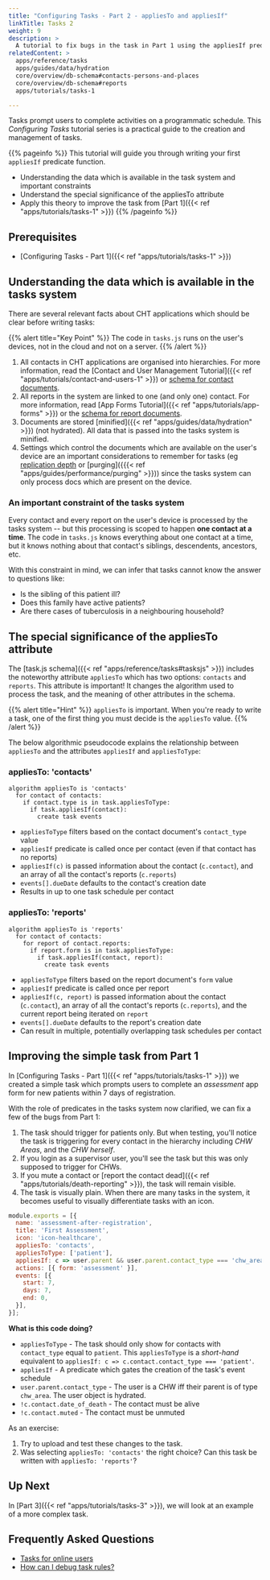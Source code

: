 ```yaml
---
title: "Configuring Tasks - Part 2 - appliesTo and appliesIf"
linkTitle: Tasks 2
weight: 9
description: >
  A tutorial to fix bugs in the task in Part 1 using the appliesIf predicate function. Builds a deep understanding of the data available within the task system and constraints impacting the design of tasks.
relatedContent: >
  apps/reference/tasks
  apps/guides/data/hydration
  core/overview/db-schema#contacts-persons-and-places
  core/overview/db-schema#reports
  apps/tutorials/tasks-1

---
```


Tasks prompt users to complete activities on a programmatic schedule. This _Configuring Tasks_ tutorial series is a practical guide to the creation and management of tasks.

{{% pageinfo %}}
This tutorial will guide you through writing your first `appliesIf` predicate function.

- Understanding the data which is available in the task system and important constraints
- Understand the special significance of the appliesTo attribute
- Apply this theory to improve the task from [Part 1]({{< ref "apps/tutorials/tasks-1" >}})
{{% /pageinfo %}}

## Prerequisites

* [Configuring Tasks - Part 1]({{< ref "apps/tutorials/tasks-1" >}})

## Understanding the data which is available in the tasks system
There are several relevant facts about CHT applications which should be clear before writing tasks:

{{% alert title="Key Point" %}}
The code in `tasks.js` runs on the user's devices, not in the cloud and not on a server.
{{% /alert %}}

1. All contacts in CHT applications are organised into hierarchies. For more information, read the [Contact and User Management Tutorial]({{< ref "apps/tutorials/contact-and-users-1" >}}) or [schema for contact documents](< ref "core/overview/db-schema#contacts-persons-and-places" >).
2. All reports in the system are linked to one (and only one) contact. For more information, read [App Forms Tutorial]({{< ref "apps/tutorials/app-forms" >}}) or the [schema for report documents](< ref "core/overview/db-schema#reports" >).
3. Documents are stored [minified]({{< ref "apps/guides/data/hydration" >}}) (not hydrated). All data that is passed into the tasks system is minified.
4. Settings which control the documents which are available on the user's device are an important considerations to remember for tasks (eg [replication depth]("apps/guides/performance/replication#depth") or [purging]({{{< ref "apps/guides/performance/purging" >}})) since the tasks system can only process docs which are present on the device.

### An important constraint of the tasks system
Every contact and every report on the user's device is processed by the tasks system -- but this processing is scoped to happen **one contact at a time**. The code in `tasks.js` knows everything about one contact at a time, but it knows nothing about that contact's siblings, descendents, ancestors, etc. 

With this constraint in mind, we can infer that tasks cannot know the answer to questions like:

* Is the sibling of this patient ill?
* Does this family have active patients?
* Are there cases of tuberculosis in a neighbouring household?

## The special significance of the appliesTo attribute

The [task.js schema]({{< ref "apps/reference/tasks#tasksjs" >}}) includes the noteworthy attribute `appliesTo` which has two options: `contacts` and `reports`. This attribute is important! It changes the algorithm used to process the task, and the meaning of other attributes in the schema.

{{% alert title="Hint" %}}
`appliesTo` is important. When you're ready to write a task, one of the first thing you must decide is the `appliesTo` value.
{{% /alert %}}

The below algorithmic pseudocode explains the relationship between `appliesTo` and the attributes `appliesIf` and `appliesToType`:

### appliesTo: 'contacts'
```pseudocode
algorithm appliesTo is 'contacts'
  for contact of contacts:
    if contact.type is in task.appliesToType:
      if task.appliesIf(contact):
        create task events 
```

* `appliesToType` filters based on the contact document's `contact_type` value
* `appliesIf` predicate is called once per contact (even if that contact has no reports)
* `appliesIf(c)` is passed information about the contact (`c.contact`), and an array of all the contact's reports (`c.reports`)
* `events[].dueDate` defaults to the contact's creation date
* Results in up to one task schedule per contact

### appliesTo: 'reports'
```pseudocode
algorithm appliesTo is 'reports'
  for contact of contacts:
    for report of contact.reports:
      if report.form is in task.appliesToType:
        if task.appliesIf(contact, report):
          create task events
```

* `appliesToType` filters based on the report document's `form` value
* `appliesIf` predicate is called once per report
* `appliesIf(c, report)` is passed information about the contact (`c.contact`), an array of all the contact's reports (`c.reports`), and the current report being iterated on `report`
* `events[].dueDate` defaults to the report's creation date
* Can result in multiple, potentially overlapping task schedules per contact

## Improving the simple task from Part 1

In [Configuring Tasks - Part 1]({{< ref "apps/tutorials/tasks-1" >}}) we created a simple task which prompts users to complete an _assessment_ app form for new patients within 7 days of registration.

With the role of predicates in the tasks system now clarified, we can fix a few of the bugs from Part 1:

1. The task should trigger for patients only. But when testing, you'll notice the task is triggering for every contact in the hierarchy including _CHW Areas_, and the _CHW herself_. 
2. If you login as a supervisor user, you'll see the task but this was only supposed to trigger for CHWs.
3. If you mute a contact or [report the contact dead]({{< ref "apps/tutorials/death-reporting" >}}), the task will remain visible.
4. The task is visually plain. When there are many tasks in the system, it becomes useful to visually differentiate tasks with an icon.

```javascript
module.exports = [{
  name: 'assessment-after-registration',
  title: 'First Assessment',
  icon: 'icon-healthcare',
  appliesTo: 'contacts',
  appliesToType: ['patient'],
  appliesIf: c => user.parent && user.parent.contact_type === 'chw_area' && !c.contact.date_of_death && !c.contact.muted,
  actions: [{ form: 'assessment' }],
  events: [{
    start: 7,
    days: 7,
    end: 0,
  }],
}];
```

**What is this code doing?**

* `appliesToType` - The task should only show for contacts with `contact_type` equal to `patient`. This `appliesToType` is a _short-hand_ equivalent to `appliesIf: c => c.contact.contact_type === 'patient'`.
* `appliesIf` - A predicate which gates the creation of the task's event schedule
* `user.parent.contact_type` - The user is a CHW iff their parent is of type `chw_area`. The user object is hydrated.
* `!c.contact.date_of_death` - The contact must be alive
* `!c.contact.muted` - The contact must be unmuted

As an exercise:

1. Try to upload and test these changes to the task.
2. Was selecting `appliesTo: 'contacts'` the right choice? Can this task be written with `appliesTo: 'reports'`?

## Up Next
In [Part 3]({{< ref "apps/tutorials/tasks-3" >}}), we will look at an example of a more complex task.

## Frequently Asked Questions

- [Tasks for online users](https://forum.communityhealthtoolkit.org/t/tasks-for-online-users/574)
- [How can I debug task rules?](https://forum.communityhealthtoolkit.org/t/how-can-i-debug-task-rules/108)
